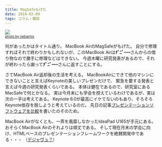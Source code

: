 ```yaml
---
title: MagSafeもげた
date: 2014-02-09
tags: コラム・雑談
---
```


[![](http://farm1.staticflickr.com/143/337062435_ea9b24c5df.jpg)](http://www.flickr.com/photos/70259473@N00/337062435)<br /><span style="font-size:80%"><a href="http://www.flickr.com/photos/70259473@N00/337062435">photo by nebarnix</a></span>

何があったかはタイトル通り。
MacBook AirのMagSafeがもげた。
自分で修理すればそれで終わりかもしれないが、このMacBook Airは<span style="font-weight:bold">ﾅﾞﾆﾞｰｰｰ</span>さんからの借り物なので勝手に修理などはできない。
今週木曜に研究発表があるので、それが終わったら謝って<span style="font-weight:bold">ﾅﾞﾆﾞｰｰｰ</span>さんに返すことにする。

さてMacBook Air返却後の生活を考える。
MacBookAirにできて他のマシンにできないことと言えばKeynoteの美しいプレゼンだけで、
緊急を要する発表と言えば今週の研究発表くらいである。
本体は健在であるので、研究室にあるMacSafeで何とかなる。
実は今月末にも学会を控えているわけであるが、実は次の一手は考えてある。
Keynote 6.0が最高にイケてないのもあり、そろそろKeynote依存を脱しようと考えているのだ。
先日の記事[プレゼンテーションソフトウェアを比較](http://folioscope.hatenablog.jp/entry/2014/02/03/220202)を書いたのそのため。

MacBook Airがなくとも、一斉を風靡しなかったIdeaPad U165が手元にある。
おそらくMacBook Airのそれよりは頑丈である。
そして現在月末の学会に向け、HTMLベースのプレゼンテーションフレームワークを絶賛開発中である・・・
（[デジャヴュ？](http://folioscope.hatenablog.jp/entry/2013/02/25/220803)）

